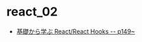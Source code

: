 # react_02

- [基礎から学ぶ React/React Hooks -- p149~](https://www.amazon.co.jp/%E5%9F%BA%E7%A4%8E%E3%81%8B%E3%82%89%E5%AD%A6%E3%81%B6-React-Hooks-asakohattori/dp/486354359X/ref=pd_lpo_1?pd_rd_i=486354359X&psc=1)
